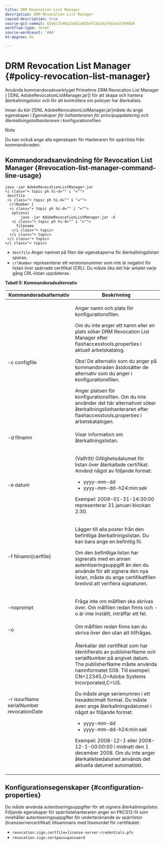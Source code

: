 ```yaml
---
title: DRM Revocation List Manager
description: DRM Revocation List Manager
copied-description: true
source-git-commit: 02ebc3548a254b2a6554f1ab34afbb3ea5f09bb8
workflow-type: tm+mt
source-wordcount: '444'
ht-degree: 0%

---
```


# DRM Revocation List Manager {#policy-revocation-list-manager}

Använda kommandoradsverktyget Primetime DRM Revocation List Manager ( [!DNL AdobeRevocationListManager.jar]) för att skapa och hantera återkallningslistor och för att kontrollera om policyer har återkallats.

Innan du kör [!DNL AdobeRevocationListManager.jar]måste du ange egenskaper i *Egenskaper för listhanteraren för principuppdatering och återkallningslisthanteraren* i konfigurationsfilen.

>[!NOTE]
>
>Du kan också ange alla egenskaper för Hanteraren för spärrlista från kommandoraden.

## Kommandoradsanvändning för Revocation List Manager {#revocation-list-manager-command-line-usage}

```
java -jar AdobeRevocationListManager.jar 
<i class="+ topic ph hi-d="" i "="">
 destfile 
 <i class="+ topic ph hi-d="" i "="">
  crlNumber [
  <i class="+ topic ph hi-d="" i "="">
   options] 
       java -jar AdobeRevocationListManager.jar -d 
   <i class="+ topic ph hi-d="" i "="">
     filename
   </i class="+ topic>
  </i class="+ topic>
 </i class="+ topic>
</i class="+ topic>
```

* `destfile` Anger namnet på filen där egenskaperna för återkallningslistan sparas.
* `crlNumber` representerar ett versionsnummer som inte är negativt för listan över spärrade certifikat (CRL). Du måste öka det här antalet varje gång CRL-listan uppdateras.

**Tabell 5: Kommandoradsalternativ**

<table frame="all" colsep="1" rowsep="1" class="+ topic/table adobe-d/table " id="table_a3y_wqy_n4">  
 <thead class="- topic/thead "> 
  <tr rowsep="1" class="- topic/row "> 
   <th colname="1" class="- topic/entry entry"> Kommandoradsalternativ </th> 
   <th colname="2" class="- topic/entry entry"> Beskrivning </th> 
  </tr> 
 </thead>
 <tbody class="- topic/tbody "> 
  <tr rowsep="1" class="- topic/row "> 
   <td colname="1" class="- topic/entry "><span class="+ topic/ph pr-d/codeph codeph">-c configfile</span> </td> 
   <td colname="2" class="- topic/entry "><p class="- topic/p ">Anger namn och plats för konfigurationsfilen. </p><p class="- topic/p ">Om du inte anger ett namn eller en plats söker DRM Revocation List Manager efter <span class="filepath"> flashaccesstools.properties</span> i aktuell arbetskatalog. </p><p>Obs! De alternativ som du anger på kommandoraden åsidosätter de alternativ som du anger i konfigurationsfilen. </p>Anger platsen för konfigurationsfilen. Om du inte använder det här alternativet söker återkallningslisthanteraren efter <span class="filepath"> flashaccesstools.properties</span> i arbetskatalogen. </td> 
  </tr> 
  <tr rowsep="1" class="- topic/row "> 
   <td colname="1" class="- topic/entry "><span class="+ topic/ph pr-d/codeph codeph">-d filnamn</span> </td> 
   <td colname="2" class="- topic/entry "> <p class="- topic/p ">Visar information om återkallningslistan. </p> </td> 
  </tr> 
  <tr rowsep="1" class="- topic/row "> 
   <td colname="1" class="- topic/entry "><span class="+ topic/ph pr-d/codeph codeph">-e datum</span> </td> 
   <td colname="2" class="- topic/entry "> <p class="- topic/p ">(Valfritt) Giltighetsdatumet för listan över återkallade certifikat. Använd något av följande format: 
     <ul id="ul_2C89F8183C3647C593CB67576D9DED07"> 
      <li id="li_A866F6CBCB464193A119A6609C8F3B2A"><span class="+ topic/ph pr-d/codeph codeph">yyyy-mm-dd</span> </li> 
      <li id="li_B5F9F6C995E64464838DDE447848F707"><span class="+ topic/ph pr-d/codeph codeph">yyyy-mm-dd-h24:min:sek</span> </li> 
     </ul>Exempel: 2009-01-31-14:30:00 representerar 31 januari klockan 2:30. </p> </td> 
  </tr> 
  <tr rowsep="1" class="- topic/row "> 
   <td colname="1" class="- topic/entry "><span class="codeph">-f filnamn[certfile]</span> </td> 
   <td colname="2" class="- topic/entry "> <p>Lägger till alla poster från den befintliga återkallningslistan. Du kan bara ange en befintlig fil. </p> <p class="- topic/p ">Om den befintliga listan har signerats med en annan autentiseringsuppgift än den du använde för att signera den nya listan, måste du ange certifikatfilen bredvid att verifiera signaturen. </p> </td> 
  </tr> 
  <tr rowsep="1" class="- topic/row "> 
   <td colname="1" class="- topic/entry "><span class="codeph"> -noprompt</span> </td> 
   <td colname="2" class="- topic/entry "> <p class="- topic/p ">Fråga inte om målfilen ska skrivas över. Om målfilen redan finns och <span class="codeph"> -o</span> är inte inställt, inträffar ett fel. </p> </td> 
  </tr> 
  <tr rowsep="1" class="- topic/row "> 
   <td colname="1" class="- topic/entry "><span class="codeph"> -o</span> </td> 
   <td colname="2" class="- topic/entry "> Om målfilen redan finns kan du skriva över den utan att tillfrågas. </td> 
  </tr> 
  <tr rowsep="0" class="- topic/row "> 
   <td colname="1" class="- topic/entry "><span class="codeph">-r issurName serialNumber revocationDate</span> </td> 
   <td colname="2" class="- topic/entry "> <p class="- topic/p ">Återkallar det certifikat som har identifierats av <span class="codeph"> publisherName</span> och <span class="codeph"> serialNumber</span> på angivet datum. The <span class="codeph"> publisherName</span> måste använda namnformatet 509. Till exempel: <span class="codeph"> CN=12345,O=Adobe Systems Incorporated,C=US</span>. </p> <p>Du måste ange serienumren i ett hexadecimalt format. Du måste även ange återkallningsdatumet i något av följande format: 
     <ul id="ul_1524FBC6818248F3A2B271243E649400"> 
      <li id="li_BC618EA2332D42A59B1B5434CAFFD2AF"><span class="+ topic/ph pr-d/codeph codeph">yyyy-mm-dd</span> </li> 
      <li id="li_97F77810D20C4CF2944EFCFF5DFAE467"><span class="+ topic/ph pr-d/codeph codeph">yyyy-mm-dd-h24:min:sek</span> </li> 
     </ul>Exempel: 2008-12-1 eller 2008-12-1-00:00:00 i midnatt den 1 december 2008. Om du inte anger återkallelsedatumet används det aktuella datumet automatiskt. </p> </td> 
  </tr> 
 </tbody> 
</table>

## Konfigurationsegenskaper {#configuration-properties}

Du måste använda autentiseringsuppgifter för att signera återkallningslistor. Följande egenskaper för spärrlistehanteraren anger en PKCS12-fil som innehåller autentiseringsuppgifter för undertecknande av spärrlistor (licensservercertifikat) tillsammans med lösenordet för certifikatet:

* `revocation.sign.certfile=license-server-credentials.pfx`
* `revocation.sign.certpass=password`

